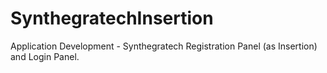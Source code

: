# SynthegratechInsertion
Application Development - Synthegratech Registration Panel (as Insertion) and Login Panel.
